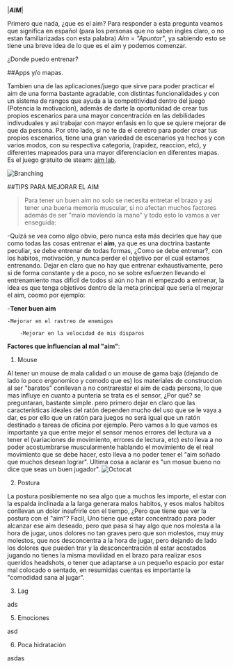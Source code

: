 
|**_AIM_**|


Primero que nada, ¿que es el aim? Para responder a esta pregunta veamos que significa en español (para los personas que no saben ingles claro, o no estan familiarizadas con esta palabra) *Aim = "Apuntar"*, ya sabiendo esto se tiene una breve idea de lo que es el aim y podemos comenzar.


¿Donde puedo entrenar?

##Apps y/o mapas.

Tambien una de las aplicaciones/juego que sirve para poder practicar el aim de una forma bastante agradable, con distintas funcionalidades y con un sistema de rangos que ayuda a la competitividad dentro del juego (Potencia la motivacion), además de darte la oportunidad de crear tus propios escenarios para una mayor concentración en las debilidades indivuduales y asi trabajar con mayor enfasis en lo que se quiere mejorar de que da persona. Por otro lado, si no te da el cerebro para poder crear tus propios escenarios, tiene una gran variedad de escenarios ya hechos y con varios modos, con su respectiva categoria, (rapidez, reaccion, etc), y diferentes mapeados para una mayor diferenciacion en diferentes mapas. Es el juego gratuito de steam: [aim lab](https://store.steampowered.com/app/714010/Aim_Lab/?utm_campaign=30daytopkws&utm_medium=cpc&utm_source=google&utm_content=competing-trainer-games&utm_term=aimlab&gclid=Cj0KCQjwppSEBhCGARIsANIs4p7GXSZ1887za23EC0pkV4SuuiC1IPIrF2hMhtrR6bDPNLefVyj_fl4aAj3AEALw_wcB).


![Branching](http://wzgamerslab.net/img_games/2018_tri1/aim_lab_principal.jpg)



 ##TIPS PARA MEJORAR EL AIM
> Para tener un buen aim no solo se necesita entretar el brazo y asi tener una buena memoria muscular, si no afectan muchos factores además de ser "malo moviendo la mano" y todo esto lo vamos a ver enseguida:

-Quizá se vea como algo obvio, pero nunca esta más decirles que hay que como todas las cosas entrenar el **aim**, ya que es una doctrina bastante peculiar, se debe entrenar de todas formas, ¿Como se debe entrenar?, con los habitos, motivación, y nunca perder el objetivo por el cúal estamos entrenando. Dejar en claro que no hay que entrenar exhaustivamente, pero si de forma constante y de a poco, no se sobre esfuerzen llevando el entrenamiento mas dificil de todos si aún no han ni empezado a entrenar, la idea es que tenga objetivos dentro de la meta principal que seria el mejorar el aim, coomo por ejemplo:

-**Tener buen aim**
 
	-Mejorar en el rastreo de enemigos
  
		-Mejorar en la velocidad de mis disparos
 
 
 
 
**Factores que influencian al mal "aim"**:
 1. Mouse

  Al tener un mouse de mala calidad o un mouse de gama baja (dejando de lado lo poco ergonomico y comodo que es) los materiales de construccion al ser "baratos" conllevan a no contrarestar el aim de cada persona, lo que mas influye en cuanto a punteria se trata es el sensor, ¿Por qué? se preguntaran, bastante simple. pero primero dejar en claro que las características ideales del ratón dependen mucho del uso que se le vaya a dar, es por ello que un ratón para juegos no será igual que un ratón destinado a tareas de oficina por ejemplo. Pero vamos a lo que vamos es importante ya que entre mejor el sensor menos errores del lectura va a tener el (variaciones de movimiento, errores de lectura, etc) esto lleva a no poder acostumbrarse muscularmente hablando el movimiento de el real movimiento que se debe hacer, esto lleva a no poder tener el "aim soñado que muchos desean lograr". Ultima cosa a aclarar es "un mosue bueno no dice que seas un buen jugador".
![Octocat](https://user-images.githubusercontent.com/83141872/116096201-1646f480-a677-11eb-9077-abb5f743913e.png)
  
2. Postura
 
  La postura posiblemente no sea algo que a muchos les importe, el estar con la espalda inclinada a la larga generara malos habitos, y esos malos habitos conllevan un dolor insufrirle con el tiempo, ¿Pero que tiene que ver la postura con el "aim"? Facil, Uno tiene que estar concentrado para poder alcanzar ese aim deseado, pero que pasa si hay algo que nos molesta a la hora de jugar, unos dolores no tan graves pero que son molestos, muy muy molestos, que nos desconcentra a la hora de jugar, pero dejando de lado los dolores que pueden trar y la desconcentración al estar acostados jugando no tienes la misma movilidad en el brazo para realizar esos queridos headshots, o tener que adaptarse a un pequeño espacio por estar mal colocado o sentado, en resumidas cuentas es importante la "comodidad sana al jugar".

3. Lag

ads


5. Emociones

asd

6. Poca hidratación 

asdas


  
 


